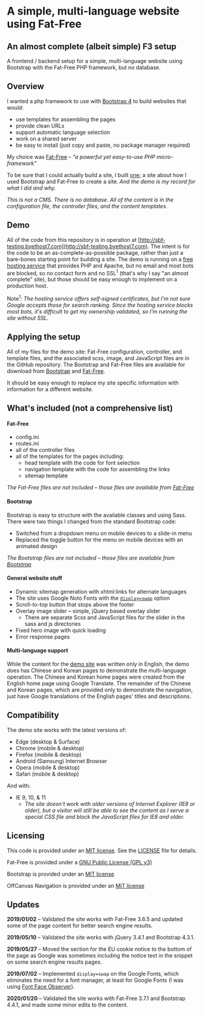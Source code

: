A simple, multi-language website using Fat-Free
============================

## An almost complete (albeit simple) F3 setup

A frontend / backend setup for a simple, multi-language website using Bootstrap with the Fat-Free PHP framework, but no database. 


## Overview

I wanted a php framework to use with [Bootstrap 4](https://getbootstrap.com) to build websites that would:

* use templates for assembling the pages
* provide clean URLs
* support automatic language selection
* work on a shared server
* be easy to install (just copy and paste, no package manager required)

My choice was [Fat-Free](https://fatfreeframework.com) – *"a powerful yet easy-to-use PHP micro-framework"*

To be sure that I could actually build a site, I built [one](http://sbf-testing.byethost7.com); a site about how I used Bootstrap and Fat-Free to create a site. *And the demo is my record for what I did and why.*

*This is not a CMS. There is no database. All of the content is in the configuration file, the controller files, and the content templates.*

## Demo

All of the code from this repository is in operation at [http://sbf-testing.byethost7.com](http://sbf-testing.byethost7.com). The intent is for the code to be an as-complete-as-possible package, rather than just a bare-bones starting point for building a site. The demo is running on a [free hosting service](https://byet.host/free-hosting) that provides PHP and Apache, but no email and most bots are blocked, so no contact form and no SSL<sup>1</sup> (that's why I say "an almost complete" site), but those should be easy enough to implement on a production host.

Note<sup>1</sup>: *The hosting service offers self-signed certificates, but I'm not sure Google accepts those for search ranking. Since the hosting service blocks most bots, it's difficult to get my ownership validated, so I'm running the site without SSL.*


## Applying the setup

All of my files for the demo site: Fat-Free configuration, controller, and template files, and the associated scss, image, and JavaScript files are in the GitHub repository. The Bootstrap and Fat-Free files are available for download from [Bootstrap](https://getbootstrap.com/) and [Fat-Free](https://fatfreeframework.com).

It should be easy enough to replace my site specific information with information for a different website.


## What's included (not a comprehensive list)

#### Fat-Free

* config.ini
* routes.ini
* all of the controller files
* all of the templates for the pages including:
    * head template with the code for font selection
    * navigation template with the code for assembling the links
    * sitemap template  
    
*The Fat-Free files are not included – those files are available from [Fat-Free](https://fatfreeframework.com)*

#### Bootstrap

Bootstrap is easy to structure with the available classes and using Sass. There were two things I changed from the standard Bootstrap code: 

* Switched from a dropdown menu on mobile devices to a slide-in menu
* Replaced the toggle button for the menu on mobile devices with an animated design

*The Bootstrap files are not included – those files are available from [Bootstrap](https://getbootstrap.com/)*

#### General website stuff

* Dynamic sitemap generation with xhtml:links for alternate languages
* The site uses Google Noto Fonts with the [`display=swap`](https://www.zachleat.com/web/google-fonts-display/) option
* Scroll-to-top button that stops above the footer
* Overlay image slider – simple, jQuery based overlay slider
    * There are separate Scss and JavaScript files for the slider in the sass and js directories 
* Fixed hero image with quick loading
* Error response pages

#### Multi-language support

While the content for the [demo site](http://sbf-testing.byethost7.com) was written only in English, the demo does has Chinese and Korean pages to demonstrate the multi-language operation. The Chinese and Korean home pages were created from the English home page using Google Translate. The remainder of the Chinese and Korean pages, which are provided only to demonstrate the navigation, just have Google translations of the English pages' titles and descriptions.


## Compatibility
The demo site works with the latest versions of:
* Edge (desktop & Surface)
* Chrome (mobile & desktop)
* Firefox (mobile & desktop)
* Android (Samsung) Internet Browser
* Opera (mobile & desktop)
* Safari (mobile & desktop)

And with:
* IE 9, 10, & 11
    * *The site doesn't work with older versions of Internet Explorer (IE8 or older), but a visitor will still be able to see the content as I serve a special CSS file and block the JavaScript files for IE8 and older.* 

## Licensing
This code is provided under an [MIT license](http://opensource.org/licenses/mit-license.php). See the [LICENSE](https://github.com/RichDeBourke/simple-f3-multi-lang-site/blob/master/LICENSE) file for details.

Fat-Free is provided under a [GNU Public License (GPL v3)](https://www.gnu.org/licenses/gpl-3.0.html)

Bootstrap is provided under an [MIT license](https://github.com/twbs/bootstrap/blob/master/LICENSE)

OffCanvas Navigation is provided under an [MIT license](https://github.com/RichDeBourke/bootstrap4-offcanvas-nav/blob/master/LICENSE)


## Updates

**2019/01/02** – Validated the site works with Fat-Free 3.6.5 and updated some of the page content for better search engine results.

**2019/05/10** – Validated the site works with jQuery 3.4.1 and Bootstrap 4.3.1.

**2019/05/27** – Moved the section for the EU cookie notice to the bottom of the page as Google was sometimes including the notice text in the snippet on some search engine results pages.

**2019/07/02** – Implemented `display=swap` on the Google Fonts, which eliminates the need for a font manager, at least for Google Fonts (I was using [Font Face Observer](https://fontfaceobserver.com/)).

**2020/01/20** – Validated the site works with Fat-Free 3.7.1 and Bootstrap 4.4.1, and made some minor edits to the content.
